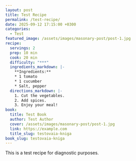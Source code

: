 ```yaml
---
layout: post
title: Test Recipe
permalink: /test-recipe/
date: 2025-09-12 17:15:00 +0300
categories:
  - Test
featured_image: /assets/images/masonary-post/post-1.jpg
recipe:
  servings: 2
  prep: 10 min
  cook: 20 min
  difficulty: "***"
  ingredients_markdown: |-
    **Ingredients:**
    * 1 tomato
    * 1 cucumber
    * Salt, pepper
  directions_markdown: |-
    1. Cut the vegetables.
    2. Add spices.
    3. Enjoy your meal!
book:
  title: Test Book
  author: Test Author
  cover: /assets/images/masonary-post/post-1.jpg
  link: https://example.com
  title_slug: testovaia-kniga
book_slug: testovaia-kniga
---
```

This is a test recipe for diagnostic purposes.
